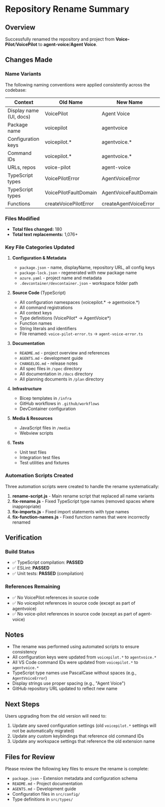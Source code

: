 # Repository Rename Summary

## Overview

Successfully renamed the repository and project from **Voice-Pilot**/**VoicePilot** to **agent-voice**/**Agent Voice**.

## Changes Made

### Name Variants

The following naming conventions were applied consistently across the codebase:

| Context | Old Name | New Name |
|---------|----------|----------|
| Display name (UI, docs) | VoicePilot | Agent Voice |
| Package name | voicepilot | agentvoice |
| Configuration keys | voicepilot.* | agentvoice.* |
| Command IDs | voicepilot.* | agentvoice.* |
| URLs, repos | voice-pilot | agent-voice |
| TypeScript types | VoicePilotError | AgentVoiceError |
| TypeScript types | VoicePilotFaultDomain | AgentVoiceFaultDomain |
| Functions | createVoicePilotError | createAgentVoiceError |

### Files Modified

- **Total files changed:** 180
- **Total text replacements:** 1,076+

### Key File Categories Updated

1. **Configuration & Metadata**
   - `package.json` - name, displayName, repository URL, all config keys
   - `package-lock.json` - regenerated with new package name
   - `azure.yaml` - project name and metadata
   - `.devcontainer/devcontainer.json` - workspace folder path

2. **Source Code** (TypeScript)
   - All configuration namespaces (voicepilot.* → agentvoice.*)
   - All command registrations
   - All context keys
   - Type definitions (VoicePilot* → AgentVoice*)
   - Function names
   - String literals and identifiers
   - File renamed: `voice-pilot-error.ts` → `agent-voice-error.ts`

3. **Documentation**
   - `README.md` - project overview and references
   - `AGENTS.md` - development guide
   - `CHANGELOG.md` - release notes
   - All spec files in `/spec` directory
   - All documentation in `/docs` directory
   - All planning documents in `/plan` directory

4. **Infrastructure**
   - Bicep templates in `/infra`
   - GitHub workflows in `.github/workflows`
   - DevContainer configuration

5. **Media & Resources**
   - JavaScript files in `/media`
   - Webview scripts

6. **Tests**
   - Unit test files
   - Integration test files
   - Test utilities and fixtures

### Automation Scripts Created

Three automation scripts were created to handle the rename systematically:

1. **rename-script.js** - Main rename script that replaced all name variants
2. **fix-rename.js** - Fixed TypeScript type names (removed spaces where inappropriate)
3. **fix-imports.js** - Fixed import statements with type names
4. **fix-function-names.js** - Fixed function names that were incorrectly renamed

## Verification

### Build Status
- ✅ TypeScript compilation: **PASSED**
- ✅ ESLint: **PASSED**
- ✅ Unit tests: **PASSED** (compilation)

### References Remaining
- ✅ No VoicePilot references in source code
- ✅ No voicepilot references in source code (except as part of agentvoice)
- ✅ No voice-pilot references in source code (except as part of agent-voice)

## Notes

- The rename was performed using automated scripts to ensure consistency
- All configuration keys were updated from `voicepilot.*` to `agentvoice.*`
- All VS Code command IDs were updated from `voicepilot.*` to `agentvoice.*`
- TypeScript type names use PascalCase without spaces (e.g., `AgentVoiceError`)
- Display strings use proper spacing (e.g., "Agent Voice")
- GitHub repository URL updated to reflect new name

## Next Steps

Users upgrading from the old version will need to:
1. Update any saved configuration settings (old `voicepilot.*` settings will not be automatically migrated)
2. Update any custom keybindings that reference old command IDs
3. Update any workspace settings that reference the old extension name

## Files for Review

Please review the following key files to ensure the rename is complete:
- `package.json` - Extension metadata and configuration schema
- `README.md` - Project documentation
- `AGENTS.md` - Development guide
- Configuration files in `src/config/`
- Type definitions in `src/types/`
